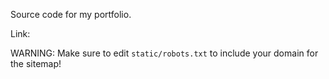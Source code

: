 Source code for my portfolio.

Link: 

WARNING: Make sure to edit `static/robots.txt` to include your domain for the sitemap!
